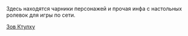 Здесь находятся чарники персонажей и прочая инфа с настольных ролевок для игры по сети.

[Зов Ктулху](coc7e/root.md)